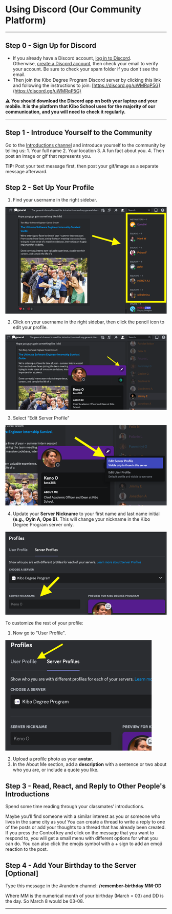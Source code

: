 # Using Discord (Our Community Platform)

---

## Step 0 - Sign Up for Discord

- If you already have a Discord account, [log in to Discord](https://discord.com/login). Otherwise, [create a Discord account](https://discord.com/register?redirect_to=%2Flogin), then check your email to verify your account. Be sure to check your spam folder if you don't see the email.
- Then join the Kibo Degree Program Discord server by clicking this link and following the instructions to join: [https://discord.gg/uWMRqP5G](https://discord.gg/uWMRqP5G)

<aside>
    
⚠️ **You should download the Discord app on both your laptop and your mobile. It is the platform that Kibo School uses for the majority of our communication, and you will need to check it regularly.**

</aside>

---

## Step 1 - Introduce Yourself to the Community

Go to the [Introductions channel](https://discord.com/channels/1018949047626760252/1120361847116279828) and introduce yourself to the community by telling us:
    1. Your full name
    2. Your location
    3. A fun fact about you.
    4. Then post an image or gif that represents you.

**TIP:** Post your text message first, then post your gif/image as a separate message afterward.


## Step 2 - Set Up Your Profile

1. Find your username in the right sidebar.

![step1](./Step1.png)

2. Click on your username in the right sidebar, then click the pencil icon to edit your profile.

![step2](./Step2.png)

3. Select “Edit Server Profile"

![step3](./Step3.png)

4. Update your **Server Nickname** to your first name and last name initial **(e.g., Oyin A, Ope B)**. This will change your nickname in the Kibo Degree Program server only.

![step4](./Step4.png)

To customize the rest of your profile:

1. Now go to "User Profile".

![step5](./Step5.png)

2. Upload a profile photo as your **avatar.**
3. In the About Me section, add a **description** with a sentence or two about who you are, or include a quote you like.


## Step 3 - Read, React, and Reply to Other People's Introductions

Spend some time reading through your classmates’ introductions. 

Maybe you’ll find someone with a similar interest as you or someone who lives in the same city as you! You can create a thread to write a reply to one of the posts or add your thoughts to a thread that has already been created. If you press the Control key and click on the message that you want to respond to, you will get a small menu with different options for what you can do. You can also click the emojis symbol with a + sign to add an emoji reaction to the post.


## Step 4 - Add Your Birthday to the Server [Optional]

Type this message in the #random channel: **/remember-birthday MM-DD** 

Where MM is the numerical month of your birthday (March = 03) and DD is the day. So March 8 would be 03-08.

---
